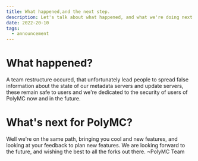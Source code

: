 ```yaml
---
title: What happened,and the next step.
description: Let's talk about what happened, and what we're doing next
date: 2022-20-10		
tags:
  - announcement
---
```

# What happened?
A team restructure occured, that unfortunately lead people to spread false information about the state of our metadata servers
and update servers, these remain safe to users and we're dedicated to the security of users of PolyMC now and in the future.

# What's next for PolyMC?

Well we're on the same path, bringing you cool and new features, and looking at your feedback to plan new features.
We are looking forward to the future, and wishing the best to all the forks out there.
~PolyMC Team

